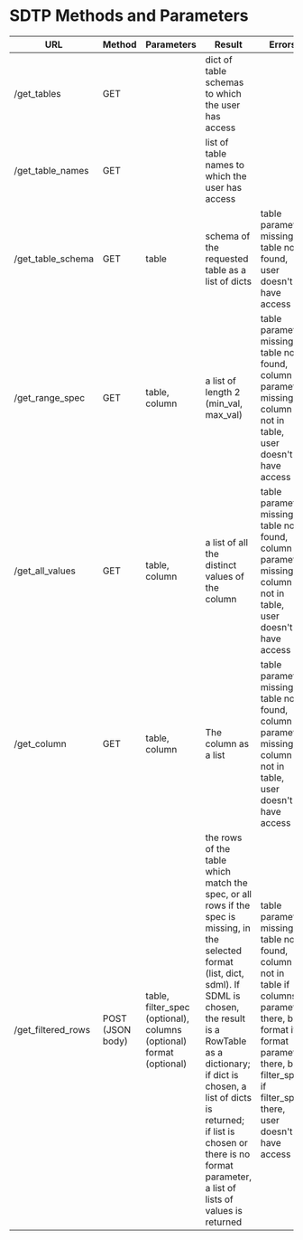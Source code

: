 # SDTP Methods and Parameters
| URL           | Method  | Parameters            |  Result               |         Errors                 |
|---------------|---------|-----------------------|-----------------------|-----------------------|
| /get_tables   | GET     |                       | dict of table schemas to which the user has  access |
| /get_table_names | GET  |                       | list of table names to which the user has access |
| /get_table_schema | GET | table                 | schema of the requested table as a list of dicts | table parameter missing, table not found, user doesn't have access |
| /get_range_spec | GET | table, column               |  a list of length 2 (min_val, max_val) | table parameter missing, table not found, column parameter missing, column not in table, user doesn't have access |
| /get_all_values | GET | table, column               |  a list of all the distinct values of the column| table parameter missing, table not found, column parameter missing, column not in table, user doesn't have access |
| /get_column | GET | table, column               |  The column as a list | table parameter missing, table not found, column parameter missing, column not in table, user doesn't have access |
| /get_filtered_rows | POST (JSON body) | table, filter_spec (optional), columns (optional) format (optional)  |  the rows of the table which match the spec, or all rows if the spec is missing, in the selected format (list, dict, sdml).  If SDML is chosen, the result is a RowTable as a dictionary; if dict is chosen, a list of dicts is returned; if list is chosen or there is no format parameter, a list of lists of values is returned | table parameter missing, table not found,  column not in table if columns parameter there, bad format if format parameter there, bad filter_spec if filter_spec there, user doesn't have access |